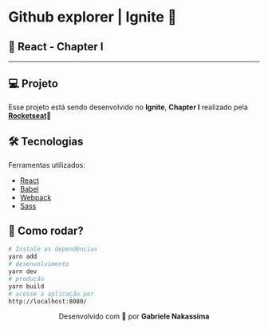 # Github explorer | Ignite 🚀

## 📝 React - Chapter I
---
## 💻 Projeto
Esse projeto está sendo desenvolvido no **Ignite**, **Chapter I** realizado pela [**Rocketseat**](https://rocketseat.com.br/)🚀

## 🛠 Tecnologias

Ferramentas utilizados:

- [React](https://pt-br.reactjs.org/)
- [Babel](https://babeljs.io/)
- [Webpack](https://webpack.js.org/)
- [Sass](https://sass-lang.com/)

## 🎲 Como rodar?

```bash
# Instale as dependências
yarn add 
# desenvolvimento
yarn dev 
# produção
yarn build 
# acesse a aplicação por
http://localhost:8080/
```

<p align="center">Desenvolvido com 💜 por  <b>Gabriele Nakassima</b></p>